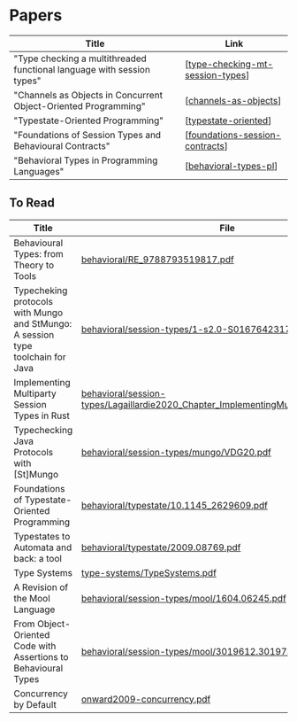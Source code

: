 # Papers

| Title                                                                  | Link                               |
| ---------------------------------------------------------------------- | ---------------------------------- |
| "Type checking a multithreaded functional language with session types" | [[type-checking-mt-session-types]] |
| "Channels as Objects in Concurrent Object-Oriented Programming"        | [[channels-as-objects]]            |
| "Typestate-Oriented Programming"                                       | [[typestate-oriented]]             |
| "Foundations of Session Types and Behavioural Contracts"               | [[foundations-session-contracts]]  |
| "Behavioral Types in Programming Languages"                            | [[behavioral-types-pl]]            |

## To Read

| Title                                                                           | File                                                                                                                                                                                                                           | Link |
| ------------------------------------------------------------------------------- | ------------------------------------------------------------------------------------------------------------------------------------------------------------------------------------------------------------------------------ | ---- |
| Behavioural Types: from Theory to Tools                                         | [behavioral/RE_9788793519817.pdf](https://github.com/rustype/bibliography/blob/main/behavioral/RE_9788793519817.pdf)                                                                                                           |      |
| Typecheking protocols with Mungo and StMungo: A session type toolchain for Java | [behavioral/session-types/1-s2.0-S0167642317302186-main.pdf](https://github.com/rustype/bibliography/blob/main/behavioral/session-types/1-s2.0-S0167642317302186-main.pdf)                                                     |      |
| Implementing Multiparty Session Types in Rust                                   | [behavioral/session-types/Lagaillardie2020_Chapter_ImplementingMultipartySessionT.pdf](https://github.com/rustype/bibliography/blob/main/behavioral/session-types/Lagaillardie2020_Chapter_ImplementingMultipartySessionT.pdf) |      |
| Typechecking Java Protocols with [St]Mungo                                      | [behavioral/session-types/mungo/VDG20.pdf](https://github.com/rustype/bibliography/blob/main/behavioral/session-types/mungo/VDG20.pdf)                                                                                         |      |
| Foundations of Typestate-Oriented Programming                                   | [behavioral/typestate/10.1145_2629609.pdf](https://github.com/rustype/bibliography/blob/main/behavioral/typestate/10.1145_2629609.pdf)                                                                                         |      |
| Typestates to Automata and back: a tool                                         | [behavioral/typestate/2009.08769.pdf](https://github.com/rustype/bibliography/blob/main/behavioral/typestate/2009.08769.pdf)                                                                                                   |      |
| Type Systems                                                                    | [type-systems/TypeSystems.pdf](https://github.com/rustype/bibliography/blob/main/type-systems/TypeSystems.pdf)                                                                                                                 |      |
| A Revision of the Mool Language                                                 | [behavioral/session-types/mool/1604.06245.pdf](https://github.com/rustype/bibliography/blob/main/behavioral/session-types/mool/1604.06245.pdf)                                                                                 |      |
| From Object-Oriented Code with Assertions to Behavioural Types                  | [behavioral/session-types/mool/3019612.3019733.pdf](https://github.com/rustype/bibliography/blob/main/behavioral/session-types/mool/3019612.3019733.pdf)                                                                       |      |
| Concurrency by Default                                                          | [onward2009-concurrency.pdf](https://github.com/rustype/bibliography/blob/main/onward2009-concurrency.pdf)                                                                                                                     |      |

[//begin]: # "Autogenerated link references for markdown compatibility"
[type-checking-mt-session-types]: papers/session-types/type-checking-mt-session-types "Type checking a multithreaded functional language with session types"
[channels-as-objects]: papers/session-types/channels-as-objects "Channels as Objects in Concurrent Object-Oriented Programming"
[typestate-oriented]: papers/typestates/typestate-oriented "Typestate-Oriented Programming"
[foundations-session-contracts]: papers/session-types/foundations-session-contracts "Foundations of Session Types and Behavioural Contracts"
[behavioral-types-pl]: papers/behavioral-types-pl "Behavioral Types in Programming Languages"
[//end]: # "Autogenerated link references"